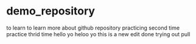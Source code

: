 # demo_repository
to learn
to learn more about github repository
practicing second time
practice thrid time
hello
yo
heloo yo
this is a new edit done
trying out pull
